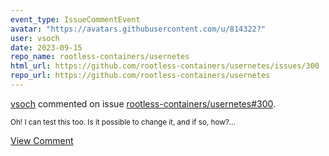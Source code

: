 ```yaml
---
event_type: IssueCommentEvent
avatar: "https://avatars.githubusercontent.com/u/814322?"
user: vsoch
date: 2023-09-15
repo_name: rootless-containers/usernetes
html_url: https://github.com/rootless-containers/usernetes/issues/300
repo_url: https://github.com/rootless-containers/usernetes
---
```


<a href='https://github.com/vsoch' target='_blank'>vsoch</a> commented on issue <a href='https://github.com/rootless-containers/usernetes/issues/300' target='_blank'>rootless-containers/usernetes#300</a>.

<small>Oh! I can test this too. Is it possible to change it, and if so, how?...</small>

<a href='https://github.com/rootless-containers/usernetes/issues/300' target='_blank'>View Comment</a>